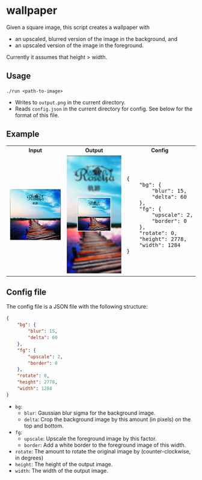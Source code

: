 # wallpaper

Given a square image, this script creates a wallpaper with
- an upscaled, blurred version of the image in the background, and
- an upscaled version of the image in the foreground.

Currently it assumes that height > width.

## Usage

`./run <path-to-image>`

- Writes to `output.png` in the current directory.
- Reads `config.json` in the current directory for config. See below for the format of this file.

## Example

<table>
    <tr>
        <th>Input</th>
        <th>Output</th>
        <th>Config</th>
    </tr>
    <tr>
        <td><img src="images/kiseki.png" width="200px"/></td>
        <td><img src="images/kiseki_wallpaper.png" width="200px"/></td>
        <td><pre>
{
    "bg": {
        "blur": 15,
        "delta": 60
    },
    "fg": {
        "upscale": 2,
        "border": 0
    },
    "rotate": 0,
    "height": 2778,
    "width": 1284
}</pre>
        </td>
    </tr>
</table>

## Config file

The config file is a JSON file with the following structure:

```json
{
    "bg": {
        "blur": 15,
        "delta": 60
    },
    "fg": {
        "upscale": 2,
        "border": 0
    },
    "rotate": 0,
    "height": 2778,
    "width": 1284
}
```

- `bg`:
    - `blur`: Gaussian blur sigma for the background image.
    - `delta`: Crop the background image by this amount (in pixels) on the top and bottom.
- `fg`:
    - `upscale`: Upscale the foreground image by this factor.
    - `border`: Add a white border to the foreground image of this width.
- `rotate`: The amount to rotate the original image by (counter-clockwise, in degrees)
- `height`: The height of the output image.
- `width`: The width of the output image.